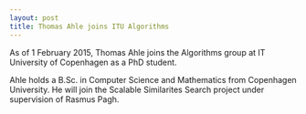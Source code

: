 ```yaml
---
layout: post
title: Thomas Ahle joins ITU Algorithms
---
```

As of 1 February 2015, Thomas Ahle joins the Algorithms group at IT University of Copenhagen as a PhD student.

Ahle holds a B.Sc. in Computer Science and Mathematics from Copenhagen University.
He will join the Scalable Similarites Search project under supervision of Rasmus Pagh.

